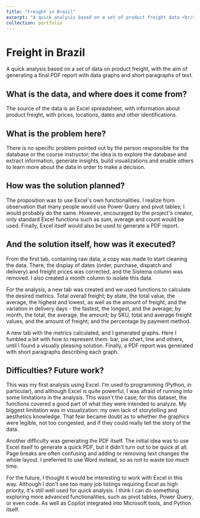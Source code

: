 ```yaml
---
title: "Freight in Brazil"
excerpt: "A quick analysis based on a set of product freight data <br/><img src='/images/excel_analysis_freight.png'>"
collection: portfolio
---
```



# Freight in Brazil

A quick analysis based on a set of data on product freight, with the aim of generating a final PDF report with data graphs and short paragraphs of text. 

## What is the data, and where does it come from?

The source of the data is an Excel spreadsheet, with information about product freight, with prices, locations, dates and other identifications.

## What is the problem here?

There is no specific problem pointed out by the person responsible for the database or the course instructor; the idea is to explore the database and extract information, generate insights, build visualizations and enable others to learn more about the data in order to make a decision.

## How was the solution planned?

The proposition was to use Excel's own functionalities. I realize from observation that many people would use Power Query and pivot tables; I would probably do the same. However, encouraged by the project's creator, only standard Excel functions such as sum, average and count would be used. Finally, Excel itself would also be used to generate a PDF report.

## And the solution itself, how was it executed?

From the first tab, containing raw data, a copy was made to start cleaning the data. There, the display of dates (order, purchase, dispatch and delivery) and freight prices was corrected, and the Sistema column was removed. I also created a month column to isolate this data.

For the analysis, a new tab was created and we used functions to calculate the desired metrics. Total overall freight; by state, the total value, the average, the highest and lowest, as well as the amount of freight, and the variation in delivery days - the fastest, the longest, and the average; by month, the total, the average, the amount; by SKU, total and average freight values, and the amount of freight; and the percentage by payment method. 

A new tab with the metrics calculated, and I generated graphs. Here I fumbled a bit with how to represent them: bar, pie chart, line and others, until I found a visually pleasing solution. Finally, a PDF report was generated with short paragraphs describing each graph.

## Difficulties? Future work?

This was my first analysis using Excel. I'm used to programming (Python, in particular), and although Excel is quite powerful, I was afraid of running into some limitations in the analysis. This wasn't the case; for this dataset, the functions covered a good part of what they were intended to analyze. My biggest limitation was in visualization: my own lack of storytelling and aesthetics knowledge. That fear became doubt as to whether the graphics were legible, not too congested, and if they could really tell the story of the data. 

Another difficulty was generating the PDF itself. The initial idea was to use Excel itself to generate a quick PDF, but it didn't turn out to be quick at all. Page breaks are often confusing and adding or removing text changes the whole layout. I preferred to use Word instead, so as not to waste too much time. 

For the future, I thought it would be interesting to work with Excel in this way. Although I don't see too many job listings requiring Excel as high priority, it's still well used for quick analysis. I think I can do something exploring more advanced functionalities, such as pivot tables, Power Query, or even code. As well as Copilot integrated into Microsoft tools, and Python itself.
